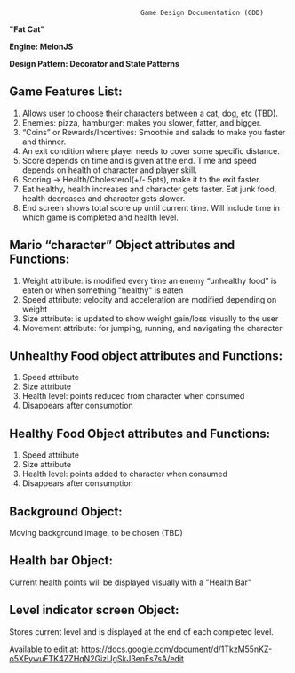                                      Game Design Documentation (GDD)

<B> "Fat Cat" </B>

<B> Engine: MelonJS </B>

<B> Design Pattern: Decorator and State Patterns </B>
## Game Features List: 
1. Allows user to choose their characters between a cat, dog, etc (TBD).
2. Enemies: pizza, hamburger: makes you slower, fatter, and bigger.
3. “Coins” or Rewards/Incentives: Smoothie and salads to make you faster and thinner.
4. An exit condition where player needs to cover some specific distance.
5. Score depends on time and is given at the end. Time and speed depends on health of character and player skill.
6. Scoring -> Health/Cholesterol(+/- 5pts), make it to the exit faster.
7. Eat healthy, health increases and character gets faster. Eat junk food, health decreases and character gets slower.
8. End screen shows total score up until current time. Will include time in which game is completed and health level.

## Mario “character” Object attributes and Functions: 

1. Weight attribute: is modified every time an enemy “unhealthy food” is eaten or when something "healthy" is eaten
2. Speed attribute: velocity and acceleration are modified depending on weight
3. Size attribute: is updated to show weight gain/loss visually to the user
4. Movement attribute: for jumping, running, and navigating the character

## Unhealthy Food object attributes and Functions: 
1. Speed attribute
2. Size attribute
3. Health level: points reduced from character when consumed
4. Disappears after consumption

## Healthy Food Object attributes and Functions: 
1. Speed attribute
2. Size attribute
3. Health level: points added to character when consumed
4. Disappears after consumption

## Background Object: 
Moving background image, to be chosen (TBD)

## Health bar Object: 
Current health points will be displayed visually with a "Health Bar" 

## Level indicator screen Object: 
Stores current level and is displayed at the end of each completed level.


Available to edit at: https://docs.google.com/document/d/1TkzM55nKZ-o5XEywuFTK4ZZHqN2GizUgSkJ3enFs7sA/edit
